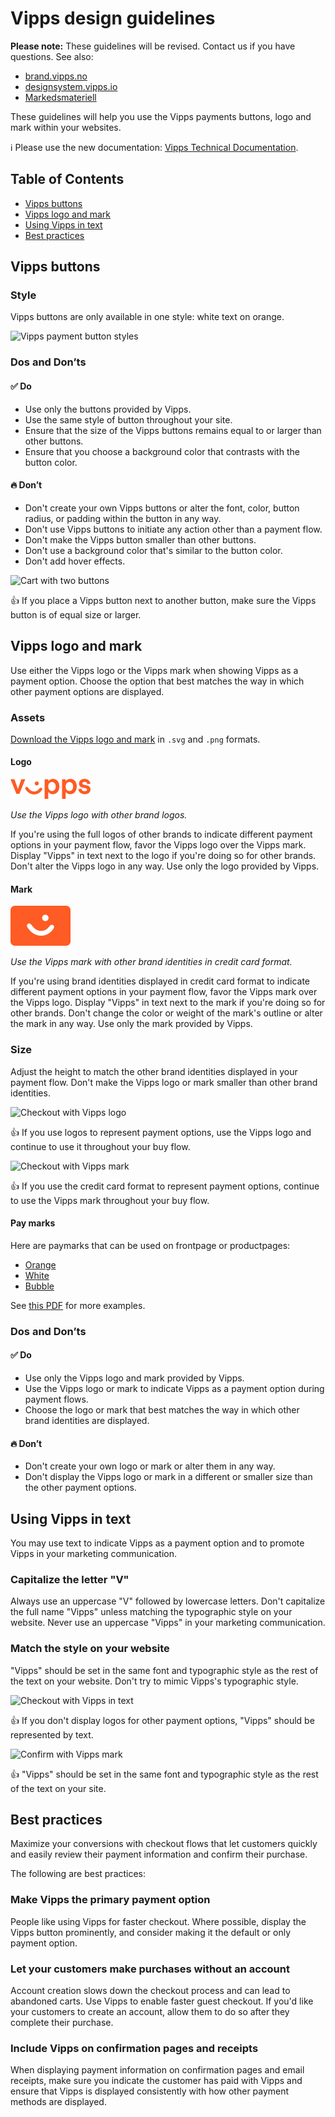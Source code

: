 <!-- START_METADATA
---
title: Design guidelines
sidebar_position: 10
pagination_next: null
---
END_METADATA -->

# Vipps design guidelines

**Please note:** These guidelines will be revised. Contact us if you have questions.
See also:
* [brand.vipps.no](https://brand.vipps.no/)
* [designsystem.vipps.io](https://designsystem.vipps.io)
* [Markedsmateriell](https://www.vipps.no/markedsmateriell/)

These guidelines will help you use the Vipps payments buttons, logo and mark within your websites.

<!-- START_COMMENT -->

ℹ️ Please use the new documentation:
[Vipps Technical Documentation](https://vippsas.github.io/vipps-developer-docs/).

## Table of Contents
* [Vipps buttons](#vipps-buttons)
* [Vipps logo and mark](#vipps-logo-and-mark)
* [Using Vipps in text](#using-vipps-in-text)
* [Best practices](#best-practices)

<!-- END_COMMENT -->

## Vipps buttons

### Style
Vipps buttons are only available in one style: white text on orange.

![Vipps payment button styles](images/style.svg)

### Dos and Don’ts

#### ✅ Do
- Use only the buttons provided by Vipps.
- Use the same style of button throughout your site.
- Ensure that the size of the Vipps buttons remains equal to or larger than other buttons.
- Ensure that you choose a background color that contrasts with the button color.

#### 🔥 Don’t
- Don't create your own Vipps buttons or alter the font, color, button radius, or padding within the button in any way.
- Don't use Vipps buttons to initiate any action other than a payment flow.
- Don't make the Vipps button smaller than other buttons.
- Don't use a background color that's similar to the button color.
- Don't add hover effects.

![Cart with two buttons](images/cart-two-buttons.svg)

👍 If you place a Vipps button next to another button, make sure the Vipps button is of equal size or larger.

## Vipps logo and mark
Use either the Vipps logo or the Vipps mark when showing Vipps as a payment option. Choose the option that best matches the way in which other payment options are displayed.

### Assets
[Download the Vipps logo and mark](https://github.com/vippsas/vipps-design-guidelines/tree/master/vipps-buttons) in `.svg` and `.png` formats.

#### Logo
![Vipps logo](images/logo.svg)

*Use the Vipps logo with other brand logos.*

If you're using the full logos of other brands to indicate different payment options in your payment flow, favor the Vipps logo over the Vipps mark. Display "Vipps" in text next to the logo if you're doing so for other brands. Don't alter the Vipps logo in any way. Use only the logo provided by Vipps.

#### Mark
![Vipps mark](images/mark.svg)

*Use the Vipps mark with other brand identities in credit card format.*

If you're using brand identities displayed in credit card format to indicate different payment options in your payment flow, favor the Vipps mark over the Vipps logo. Display "Vipps" in text next to the mark if you're doing so for other brands. Don't change the color or weight of the mark's outline or alter the mark in any way. Use only the mark provided by Vipps.

### Size
Adjust the height to match the other brand identities displayed in your payment flow. Don't make the Vipps logo or mark smaller than other brand identities.

![Checkout with Vipps logo](images/checkout-logo.svg)

👍 If you use logos to represent payment options, use the Vipps logo and continue to use it throughout your buy flow.

![Checkout with Vipps mark](images/checkout-mark.svg)

👍 If you use the credit card format to represent payment options, continue to use the Vipps mark throughout your buy flow.

#### Pay marks

Here are paymarks that can be used on frontpage or productpages:

* [Orange](vipps-paymarks/01-Betal-med-vipps-oransj.png)
* [White](vipps-paymarks/02-Betal-med-vipps-hvit.png)
* [Bubble](vipps-paymarks/03-Betal-med-vipps-boble.png)

See [this PDF](./vipps-paymarks/Vipps-nettbutikker-v.4.0%20utrekk.pdf) for more examples.

### Dos and Don’ts

#### ✅ Do
* Use only the Vipps logo and mark provided by Vipps.
* Use the Vipps logo or mark to indicate Vipps as a payment option during payment flows.
* Choose the logo or mark that best matches the way in which other brand identities are displayed.

#### 🔥 Don’t
* Don't create your own logo or mark or alter them in any way.
* Don't display the Vipps logo or mark in a different or smaller size than the other payment options.

## Using Vipps in text
You may use text to indicate Vipps as a payment option and to promote Vipps in your marketing communication.

### Capitalize the letter "V"
Always use an uppercase "V" followed by lowercase letters. Don't capitalize the full name "Vipps" unless matching the typographic style on your website. Never use an uppercase "Vipps" in your marketing communication.

### Match the style on your website
"Vipps" should be set in the same font and typographic style as the rest of the text on your website. Don't try to mimic Vipps's typographic style.

![Checkout with Vipps in text](images/cart-text.svg)

👍 If you don't display logos for other payment options, "Vipps" should be represented by text.

![Confirm with Vipps mark](images/confirm-mark.svg)

👍 "Vipps" should be set in the same font and typographic style as the rest of the text on your site.

## Best practices

Maximize your conversions with checkout flows that let customers quickly and easily review their payment information and confirm their purchase.

The following are best practices:

### Make Vipps the primary payment option
People like using Vipps for faster checkout. Where possible, display the Vipps button prominently, and consider making it the default or only payment option.

### Let your customers make purchases without an account
Account creation slows down the checkout process and can lead to abandoned carts. Use Vipps to enable faster guest checkout. If you'd like your customers to create an account, allow them to do so after they complete their purchase.

### Include Vipps on confirmation pages and receipts
When displaying payment information on confirmation pages and email receipts, make sure you indicate the customer has paid with Vipps and ensure that Vipps is displayed consistently with how other payment methods are displayed.
